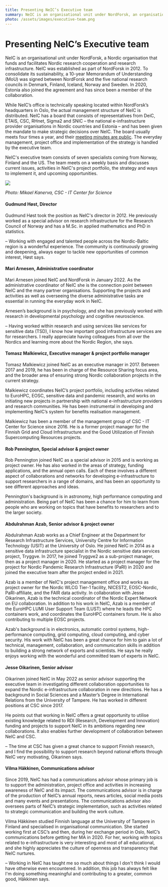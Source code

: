 ```yaml
---
title: Presenting NeIC’s Executive team
summary: NeIC is an organisational unit under NordForsk, an organisation funding and facilitating Nordic research cooperation and research infrastructure. While NeIC’s office is located in Oslo, the management structure of NeIC is distributed. In this article, we present the people who take care of the everyday management at NeIC. 
photo: /assets/images/executive-team.png
---
```


Presenting NeIC’s Executive team
===========================

NeIC is an organisational unit under NordForsk, a Nordic organisation that funds and facilitates Nordic research cooperation and research infrastructure. NeIC was established as part of NordForsk in 2012. To consolidate its sustainability, a 10-year Memorandum of Understanding (MoU) was signed between NordForsk and the five national research councils in Denmark, Finland, Iceland, Norway and Sweden. In 2020, Estonia also joined the agreement and has since been a member of the collaboration. 

While NeIC’s office is technically speaking located within NordForsk’s headquarters in Oslo, the actual management structure of NeIC is distributed. NeIC has a board that consists of representatives from DeiC, ETAIS, CSC, RHnet, Sigma2 and SNIC – the national e-infrastructure provider organisations in Nordic countries and Estonia – and has been given the mandate to make strategic decisions over NeIC. The board usually meets four times a year, and their [meeting minutes are public](https://wiki.neic.no/wiki/Category:Board_meeting_minutes). The everyday management, project office and implementation of the strategy is handled by the executive team.

NeIC's executive team consists of seven specialists coming from Norway, Finland and the US. The team meets on a weekly basis and discusses current issues, activities in NeIC's project portfolio, the strategy and ways to implement it, and upcoming opportunities. 

<img class="normal" src="{% include baseurl %}/assets/images/news/220927-executiveteam.jpeg" class="center">

*Photo: Mikael Kanerva, CSC - IT Center for Science*

#### Gudmund Høst, Director
Gudmund Høst took the position as NeIC's director in 2012. He previously worked as a special advisor on research infrastructure for the Research Council of Norway and has a M.Sc. in applied mathematics and PhD in statistics. 

– Working with engaged and talented people across the Nordic-Baltic region is a wonderful experience. The community is continuously growing and deepening, always eager to tackle new opportunities of common interest, Høst says.

#### Mari Arnesen, Administrative coordinator
Mari Arnesen joined NeIC and NordForsk in January 2022. As the administrative coordinator of NeIC she is the connection point between NeIC and the many partner organisations. Supporting the projects and activities as well as overseeing the diverse administrative tasks are essential in running the everyday work in NeIC. 

Arnesen’s background is in psychology, and she has previously worked with research in developmental psychology and cognitive neuroscience.

– Having worked within research and using services like services for sensitive data (TSD), I know how important good infrastructure services are for researchers. I really appreciate having colleagues from all over the Nordics and learning more about the Nordic Region, she says.

#### Tomasz Malkiewicz, Executive manager & project portfolio manager
Tomasz Malkiewicz joined NeIC as an executive manager in 2017. Between 2017 and 2019, he has been in charge of the Resource Sharing focus area, and the broader area of ensuring strong Nordic collaboration projects in the current strategy. 

Malkiewicz coordinates NeIC’s project portfolio, including activities related to EuroHPC, EOSC, sensitive data and pandemic research, and works on initiating new projects in partnership with national e-infrastructure providers and research communities. He has been instrumental in developing and implementing NeIC’s system for benefits realisation management. 

Malkiewicz has been a member of the management group of CSC - IT Center for Science since 2016. He is a former project manager for the Finnish Grid and Cloud Infrastructure and the Good Utilization of Finnish Supercomputing Resources projects. 

#### Rob Pennington, Special advisor & project owner
Rob Pennington joined NeIC as a special advisor in 2015 and is working as project owner. He has also worked in the areas of strategy, funding applications, and the annual open calls. Each of these involves a different aspect of collaborations and networks for developing e-infrastructure to support researchers in a range of domains, and has been an opportunity to see different approaches and ideas.

Pennington's background is in astronomy, high performance computing and administration. Being part of NeIC has been a chance for him to learn from people who are working on topics that have benefits to researchers and to the larger society.   

#### Abdulrahman Azab, Senior advisor & project owner
Abdulrahman Azab works as a Chief Engineer at the Department for Research Infrastructure Services, University Centre for Information Technology (USIT) at the University of Oslo. He joined NeIC in 2014 as a sensitive data infrastructure specialist in the Nordic sensitive data services project, Tryggve. In 2017, he joined Tryggve2 as a sub-project manager, then as a project manager in 2020. He started as a project manager for the project for Nordic Pandemic Research Infrastructure (PaRI) in 2020 and joined the executive team after the project ended in 2021. 

Azab is a member of NeIC's project management office and works as project owner for the Nordic WLCG Tier-1 facility, NICEST2, EOSC-Nordic, PaRI-affiliate, and the FAIR data activity. In collaboration with Jesse Oikarinen, Azab is the technical coordinator of the Nordic Expert Network on EU collaboration. In addition to his work in NeIC, Azab is a member of the EuroHPC LUMI User Support Team (LUST) where he leads the HPC containers work, and coordinates the EuroHPC containers forum. He is also contributing to multiple EOSC projects.

Azab's background is in electronics, automatic control systems, high-performance computing, grid computing, cloud computing, and cyber security. His work with NeIC has been a great chance for him to gain a lot of technical, management, collaboration, and communication skills in addition to building a strong network of exports and scientists. He says he really enjoys working with the wonderful and committed team of experts in NeIC. 

#### Jesse Oikarinen, Senior advisor
Oikarinen joined NeIC in May 2022 as senior advisor supporting the executive team in investigating different collaboration opportunities to expand the Nordic e-infrastructure collaboration in new directions. He has a background in Social Sciences and a Master’s Degree in International Relations from the University of Tampere. He has worked in different positions at CSC since 2017.

He points out that working in NeIC offers a great opportunity to utilise existing knowledge related to RDI (Research, Development and Innovation) funding and projects to support NeIC in its ambitions regarding new collaborations. It also enables further development of collaboration between NeIC and CSC. 

– The time at CSC has given a great chance to support Finnish research, and I find the possibility to support research beyond national efforts through NeIC very motivating, Oikarinen says.

#### Vilma Häkkinen, Communications advisor

Since 2019, NeIC has had a communications advisor whose primary job is to support the administration, project office and activities in increasing awareness of NeIC and its impact. The communications advisor is in charge of the production of NeIC’s annual reports, news articles, social media posts and many events and presentations. The communications advisor also oversees parts of NeIC’s strategic implementation, such as activities related to strategic communication and building the work culture. 

Vilma Häkkinen studied Finnish language at the University of Tampere in Finland and specialised in organisational communication. She started working first at CSC’s and then, during her exchange period in Oslo, NeIC’s communications before getting her MA in 2020. For her, working with topics related to e-infrastructure is very interesting and most of all educational, and she highly appreciates the culture of openness and transparency that NeIC nurtures. 

– Working in NeIC has taught me so much about things I don't think I would have otherwise even encountered. In addition, this job has always felt like I'm doing something meaningful and contributing to a greater, common good, Häkkinen says.